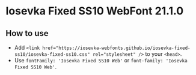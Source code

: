 # Iosevka Fixed SS10 WebFont 21.1.0

## How to use

- Add `<link href="https://iosevka-webfonts.github.io/iosevka-fixed-ss10/iosevka-fixed-ss10.css" rel="stylesheet" />` to your `<head>`.
- Use `fontFamily: 'Iosevka Fixed SS10 Web'` or `font-family: 'Iosevka Fixed SS10 Web'`.
